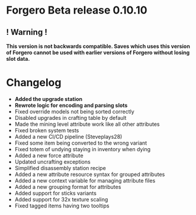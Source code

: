 # Forgero Beta release 0.10.10

## ! Warning !

**This version is not backwards compatible. Saves which uses this version of Forgero cannot be used with earlier
versions of Forgero without losing slot data.**

# Changelog

* **Added the upgrade station**
* **Rewrote logic for encoding and parsing slots**
* Fixed override models not being sorted correctly
* Disabled upgrades in crafting table by default
* Made the mining level attribute work like all other attributes
* Fixed broken system tests
* Added a new CI/CD pipeline (Steveplays28)
* Fixed some item being converted to the wrong variant
* Fixed totem of undying staying in inventory when dying
* Added a new force attribute
* Updated uncrafting exceptions
* Simplified disassembly station recipe
* Added a new attribute resource syntax for grouped attributes
* Added a new context variable for managing attribute files
* Added a new grouping format for attributes
* Added support for sticks variants
* Added support for 32x texture scaling
* Fixed tagged items having two tooltips
